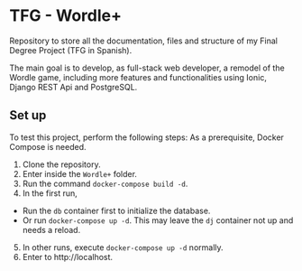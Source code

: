 # TFG - Wordle+
Repository to store all the documentation, files and structure of my Final Degree Project (TFG in Spanish). 

The main goal is to develop, as full-stack web developer, a remodel of the Wordle game, including more features and functionalities using Ionic, Django REST Api and PostgreSQL.

## Set up

To test this project, perform the following steps:
As a prerequisite, Docker Compose is needed.

1. Clone the repository.
2. Enter inside the `Wordle+` folder.
3. Run the command `docker-compose build -d`.
4. In the first run,
  - Run the `db` container first to initialize the database.
  - Or run `docker-compose up -d`. This may leave the `dj` container not up and needs a reload.
5. In other runs, execute `docker-compose up -d` normally.
6. Enter to http://localhost.
